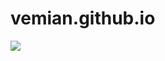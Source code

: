 # vemian.github.io


![](https://github.com/vemian/vemian.github.io/blob/master/images/meta-image1.jpg)
